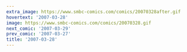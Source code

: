 ```yaml
---
extra_image: https://www.smbc-comics.com/comics/20070328after.gif
hovertext: '2007-03-28'
image: https://www.smbc-comics.com/comics/20070328.gif
next_comic: '2007-03-29'
prev_comic: '2007-03-27'
title: '2007-03-28'
---
```



